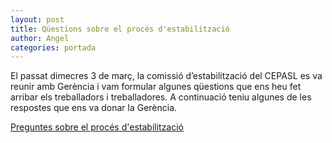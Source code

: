 ```yaml
---
layout: post
title: Qüestions sobre el procés d'estabilització
author: Angel
categories: portada
---
```


El passat dimecres 3 de març, la comissió d’estabilització del CEPASL es va reunir amb Gerència 
i vam formular algunes qüestions que ens heu fet arribar els treballadors i treballadores. 
A continuació teniu algunes de les respostes que ens va donar la Gerència.

[Preguntes sobre el procés d'estabilització](assets/docs/preguntes-estabilitzacio.pdf)

